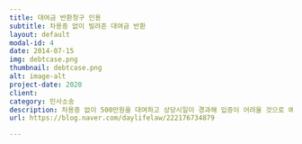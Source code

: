 ```yaml
---
title: 대여금 반환청구 인용
subtitle: 차용증 없이 빌려준 대여금 반환
layout: default
modal-id: 4
date: 2014-07-15
img: debtcase.png
thumbnail: debtcase.png
alt: image-alt
project-date: 2020
client:
category: 민사소송
description: 차용증 없이 500만원을 대여하고 상당시일이 경과해 입증이 어려울 것으로 예상했으나 인근 부동산중개인들의 증언과 상대방의 변제당시 정황 등을 재판부에 제출해 의뢰인 주장이 전부 인용되어 500만원 모두 돌려받은 사안입니다.
url: https://blog.naver.com/daylifelaw/222176734879

---
```

